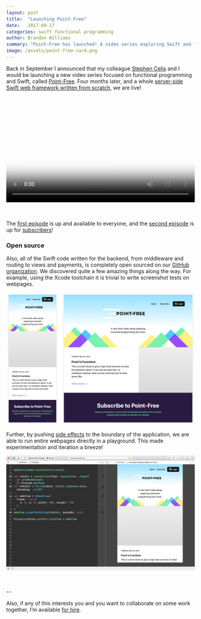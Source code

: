 ```yaml
---
layout: post
title:  "Launching Point-Free"
date:   2017-09-17
categories: swift functional programming
author: Brandon Williams
summary: "Point-Free has launched! A video series exploring Swift and functional programming."
image: /assets/point-free-card.png
---
```


Back in September I announced that my colleague [Stephen Celis](http://www.stephencelis.com/) and I would be launching a new video series focused on functional programming and Swift, called [Point-Free](https://www.pointfree.co). Four months later, and a whole [server-side Swift web framework written from scratch](https://www.skilled.io/u/swiftsummit/server-side-swift-from-scratch), we are live!

<br>

<video style="width: 100%;" controls="" playsinline="" autoplay="" poster="https://d1hf1soyumxcgv.cloudfront.net/0000-introduction/poster.jpg"><source src="https://d1hf1soyumxcgv.cloudfront.net/0000-introduction/hls.m3u8"></video>

<br>

The [first episode](https://www.pointfree.co/episodes/ep1-functions) is up and available to everyone, and the [second episode](https://www.pointfree.co/episodes/ep2-side-effects) is up for [subscribers](https://www.pointfree.co/pricing)!

### Open source

Also, all of the Swift code written for the backend, from middleware and routing to views and payments, is completely open sourced on our [GitHub organization](https://www.github.com/pointfreeco). We discovered quite a few amazing things along the way. For example, using the Xcode toolchain it is trivial to write screenshot tests on webpages.

![Screenshot test of our homepage on mobile and desktop](/assets/point-free-site.png)

Further, by pushing [side effects](https://www.pointfree.co/episodes/ep2-side-effects) to the boundary of the application, we are able to run entire webpages directly in a playground. This made experimentation and iteration a breeze!

![](/assets/point-free-playground.png)

<br>

--

Also, if any of this interests you and you want to collaborate on some work together, I’m available [for hire](http://fewbutripe.com/hire-me/).
